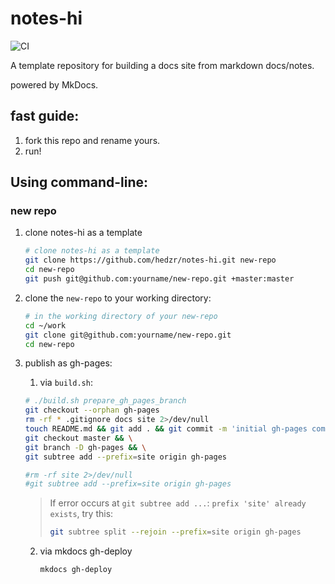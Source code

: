 # notes-hi

![CI](https://github.com/hedzr/notes-hi/workflows/CI/badge.svg)

A template repository for building a docs site from markdown docs/notes.

powered by MkDocs.

## fast guide:

1. fork this repo and rename yours.
2. run!

## Using command-line:

### new repo

1. clone notes-hi as a template
   ```bash
   # clone notes-hi as a template
   git clone https://github.com/hedzr/notes-hi.git new-repo
   cd new-repo
   git push git@github.com:yourname/new-repo.git +master:master
   ```
   
2. clone the `new-repo` to your working directory:
   ```bash
   # in the working directory of your new-repo
   cd ~/work
   git clone git@github.com:yourname/new-repo.git
   cd new-repo
   ```

3. publish as gh-pages:
   1. via `build.sh`:
   ```bash
   # ./build.sh prepare_gh_pages_branch
   git checkout --orphan gh-pages
   rm -rf * .gitignore docs site 2>/dev/null
   touch README.md && git add . && git commit -m 'initial gh-pages commit' && git push origin gh-pages
   git checkout master && \
   git branch -D gh-pages && \
   git subtree add --prefix=site origin gh-pages
   
   #rm -rf site 2>/dev/null
   #git subtree add --prefix=site origin gh-pages
   ```
   > If error occurs at `git subtree add ...`: `prefix 'site' already exists`, try this:
   > ```bash
   > git subtree split --rejoin --prefix=site origin gh-pages
   > ```
   2. via mkdocs gh-deploy
      ```bash
      mkdocs gh-deploy
      ```




